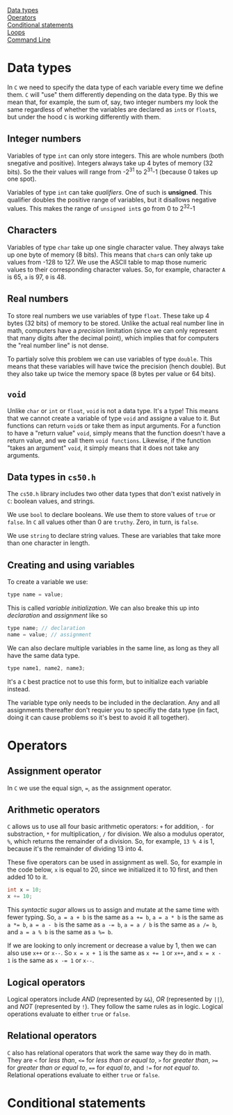[Data types](#data-types)  
[Operators](#operators)  
[Conditional statements](#conditional-statements)  
[Loops](#loops)  
[Command Line](#command-line)  

# Data types

In `C` we need to specify the data type of each variable every time we define them. `C` will "use" them differently depending on the data type. By this we mean that, for example, the sum of, say, two integer numbers my look the same regardless of whether the variables are declared as `int`s or `float`s, but under the hood `C` is working differently with them.

## Integer numbers

Variables of type `int` can only store integers. This are whole numbers (both snegative and positive). Integers always take up 4 bytes of memory (32 bits). So the their values will range from -2<sup>31</sup> to 2<sup>31</sup>-1 (because 0 takes up one spot).

Variables of type `int` can take *qualifiers*. One of such is **unsigned**. This qualifier doubles the positive range of variables, but it disallows negative values. This makes the range of `unsigned int`s go from 0 to 2<sup>32</sup>-1

## Characters

Variables of type `char` take up one single character value. They always take up one byte of memory (8 bits). This means that `char`s can only take up values from -128 to 127. We use the ASCII table to map those numeric values to their corresponding character values. So, for example, character `A` is 65, `a` is 97, `0` is 48.

## Real numbers

To store real numbers we use variables of type `float`. These take up 4 bytes (32 bits) of memory to be stored. Unlike the actual real number line in math, computers have a *precision* limitation (since we can only represent that many digits after the decimal point), which implies that for computers the "real number line" is not dense. 

To partialy solve this problem we can use variables of type `double`. This means that these variables will have twice the precision (hench double). But they also take up twice the memory space (8 bytes per value or 64 bits).

## `void`

Unlike `char` or `int` or `float`, `void` is not a data type. It's a type! This means that we cannot create a variable of type `void` and assigne a value to it. But functions can return `void`s or take them as input arguments. For a function to have a "return value" `void`, simply means that the function doesn't have a return value, and we call them `void functions`. Likewise, if the function "takes an argument" `void`, it simply means that it does not take any arguments.

## Data types in `cs50.h`

The `cs50.h` library includes two other data types that don't exist natively in `C`: boolean values, and strings.

We use `bool` to declare booleans. We use them to store values of `true` or `false`. In `C` all values other than 0 are `truthy`. Zero, in turn, is `false`.

We use `string` to declare string values. These are variables that take more than one character in length.

## Creating and using variables

To create a variable we use:

```c
type name = value;
```

This is called *variable initialization*. We can also breake this up into *declaration* and *assignment* like so

```c
type name; // declaration
name = value; // assignment
```

We can also declare multiple variables in the same line, as long as they all have the same data type.

```c
type name1, name2, name3;
```

It's a `C` best practice not to use this form, but to initialize each variable instead.

The variable type only needs to be included in the declaration. Any and all assignments thereafter don't requier you to specifiy the data type (in fact, doing it can cause problems so it's best to avoid it all together).

# Operators

## Assignment operator

In `C` we use the equal sign, `=`, as the assignment operator.

## Arithmetic operators

`C` allows us to use all four basic arithmetic operators: `+` for addition, `-` for substraction, `*` for multiplication, `/` for division. We also a modulus operator, `%`, which returns the remainder of a division. So, for example, `13 % 4` is 1, because it's the remainder of dividing 13 into 4.

These five operators can be used in assignment as well. So, for example in the code below, `x` is equal to 20, since we initialized it to 10 first, and then added 10 to it.

``` c
int x = 10;
x += 10;
```

This *syntactic sugar* allows us to assign and mutate at the same time with fewer typing. So, `a = a + b` is the same as `a += b`, `a = a * b` is the same as `a *= b`, `a = a - b` is the same as `a -= b`, `a = a / b` is the same as `a /= b`, and `a = a % b` is the same as `a %= b`.

If we are looking to only increment or decrease a value by 1, then we can also use `x++` or `x--`. So `x = x + 1` is the same as `x += 1` or `x++`, and `x = x - 1` is the same as `x -= 1` or `x--`.

## Logical operators

Logical operators include *AND* (represented by `&&`), *OR* (represented by `||`), and *NOT* (represented by `!`). They follow the same rules as in logic. Logical operations evaluate to either `true` or `false`.

## Relational operators

`C` also has relational operators that work the same way they do in math. They are `<` for *less than*, `<=` for *less than or equal to*, `>` for *greater than*, `>=` for *greater than or equal to*, `==` for *equal to*, and `!=` for *not equal to*. Relational operations evaluate to either `true` or `false`.

# Conditional statements

